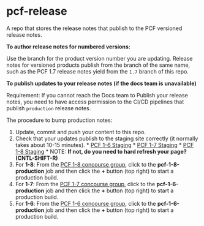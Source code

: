 pcf-release
===========

A repo that stores the release notes that publish to the PCF versioned release notes.

**To author release notes for numbered versions:**

Use the branch for the product version number you are updating. Release notes for versioned products publish from the branch of the same name, such as the PCF 1.7 release notes yield from the `1.7` branch of this repo.

**To publish updates to your release notes (if the docs team is unavailable)**

Requirement: If you cannot reach the Docs team to Publish your release notes, you need to have access permission to the CI/CD pipelines that publish `production` release notes. 

The procedure to bump production notes:
  1. Update, commit and push your content to this repo.
  2. Check that your updates publish to the staging site correctly (it normally takes about 10-15 minutes).
    * [PCF 1-6 Staging](http://docs-pcf-staging.cfapps.io/pivotalcf/1-6/pcf-release-notes/index.html)
    * [PCF 1-7 Staging](http://docs-pcf-staging.cfapps.io/pivotalcf/1-7/pcf-release-notes/index.html)
    * [PCF 1-8 Staging](http://docs-pcf-staging.cfapps.io/pivotalcf/1-8/pcf-release-notes/index.html)
    * NOTE: **If not, do you need to hard refresh your page? (CNTL-SHIFT-R)**
  3. For **1-8**: From the [PCF 1-8 concourse group](https://pubtools.ci.cf-app.com/teams/main/pipelines/cf-current?groups=pcf-1-8), click to the **pcf-1-8-production** job and then click the **+** button (top right) to start a production build.
  4. For **1-7**: From the [PCF 1-7 concourse group](https://pubtools.ci.cf-app.com/teams/main/pipelines/cf-previous-versions?groups=pcf-1-7), click to the **pcf-1-6-production** job and then click the **+** button (top right) to start a production build.  
  5. For **1-6**: From the [PCF 1-6 concourse group](https://pubtools.ci.cf-app.com/teams/main/pipelines/cf-previous-versions?groups=pcf-1-6), click to the **pcf-1-6-production** job and then click the **+** button (top right) to start a production build.

